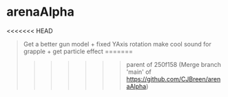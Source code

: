 # arenaAlpha
 
<<<<<<< HEAD
> Get a better gun model + fixed YAxis rotation
> make cool sound for grapple + get particle effect
=======
>>>>>>> parent of 250f158 (Merge branch 'main' of https://github.com/CJBreen/arenaAlpha)
